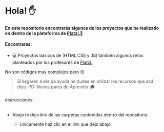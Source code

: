 # Hola! :raised_hand:


#### En este repositorio encontrarás algunos de los proyectos que he realizado en dentro de la plataforma de [Platzi.](https://platzi.com/):green_heart:








#### Encontraras:
* :computer: Proyectos básicos de (HTML,CSS y JS) también algunos retos planteados por los profesores de [Platzi.](https://platzi.com/)


No son códigos muy complejos pero :wink:
> Si llegaran a ser de ayuda no dudes en utilizar los recursos que acá dejo.
PD: Nunca pares de Aprender :mortar_board:

###### Instrucciones:
* Abajo te dejo link de las carpetas contenidas dentro del repositorio.

  * Únicamente haz clic en el link que dejo abajo.
